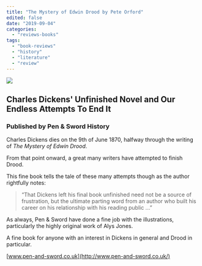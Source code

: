 ```yaml
---
title: "The Mystery of Edwin Drood by Pete Orford"
edited: false
date: "2019-09-04"
categories:
  - "reviews-books"
tags:
  - "book-reviews"
  - "history"
  - "literature"
  - "review"
---
```


![](https://www.hellbound.ca/wp-content/uploads/2019/05/The-Mystery-of-Edwin-Drood-by-Pete-Orford.jpg)

## Charles Dickens' Unfinished Novel and Our Endless Attempts To End It

### Published by Pen & Sword History

Charles Dickens dies on the 9th of June 1870, halfway through the writing of _The Mystery of Edwin Drood_.

From that point onward, a great many writers have attempted to finish Drood.

This fine book tells the tale of these many attempts though as the author rightfully notes:

> “That Dickens left his final book unfinished need not be a source of frustration, but the ultimate parting word from an author who built his career on his relationship with his reading public ...”

As always, Pen & Sword have done a fine job with the illustrations, particularly the highly original work of Alys Jones.

A fine book for anyone with an interest in Dickens in general and Drood in particular.

[www.pen-and-sword.co.uk](http://www.pen-and-sword.co.uk/)
